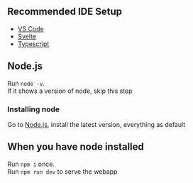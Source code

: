 ## Recommended IDE Setup

- [VS Code](https://code.visualstudio.com/)
- [Svelte](https://marketplace.visualstudio.com/items?itemName=svelte.svelte-vscode)
- [Typescript](https://marketplace.visualstudio.com/items?itemName=ms-vscode.vscode-typescript-next)

## Node.js

Run `node -v`.\
If it shows a version of node, skip this step

### Installing node

Go to [Node.js](https://nodejs.org/en), install the latest version, everything as default

## When you have node installed
Run `npm i` once.\
Run `npm run dev` to serve the webapp